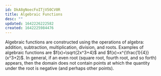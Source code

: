 ```yaml
---
id: DkA8gNoecFoITjV50CV0R
title: Algebraic Functions
desc: ""
updated: 1642226222582
created: 1642225984476
---
```


Algebraic functions are constructed using the operations of algebra: addition, subtraction, multiplication, division, and roots. Examples of algebraic functions are $f(x)=\sqrt{2x^3+4}$ and $f(x)=x^{\frac{1}{4}}(x^3+2)$. In general, if an even root (square root, fourth root, and so forth) appears, then the domain does not contain points at which the quantity under the root is negative (and perhaps other points).
